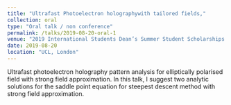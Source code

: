 ```yaml
---
title: "Ultrafast Photoelectron holographywith tailored fields,"
collection: oral
type: "Oral talk / non conference"
permalink: /talks/2019-08-20-oral-1
venue: "2019 International Students Dean’s Summer Student Scholarships Talks"
date: 2019-08-20
location: "UCL, London"
---
```


Ultrafast photoelectron holography pattern analysis for elliptically polarised field with strong field approximation. In this talk, I suggest two analytic solutions for the saddle point equation for steepest descent method with strong field approximation.